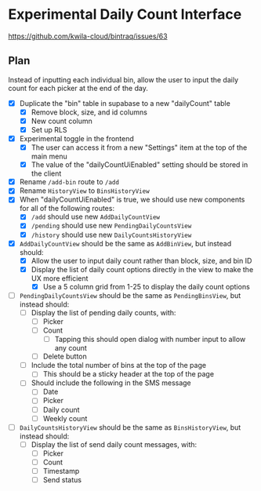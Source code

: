 # Experimental Daily Count Interface

https://github.com/kwila-cloud/bintraq/issues/63

## Plan

Instead of inputting each individual bin, allow the user to input the daily count for each picker at the end of the day.

- [x] Duplicate the "bin" table in supabase to a new "dailyCount" table
  - [x] Remove block, size, and id columns
  - [x] New count column
  - [x] Set up RLS
- [x] Experimental toggle in the frontend
  - [x] The user can access it from a new "Settings" item at the top of the main menu
  - [x] The value of the "dailyCountUiEnabled" setting should be stored in the client
- [x] Rename `/add-bin` route to `/add`
- [x] Rename `HistoryView` to `BinsHistoryView`
- [x] When "dailyCountUiEnabled" is true, we should use new components for all of the following routes:
  - [x] `/add` should use new `AddDailyCountView`
  - [x] `/pending` should use new `PendingDailyCountsView`
  - [x] `/history` should use new `DailyCountsHistoryView`
- [x] `AddDailyCountView` should be the same as `AddBinView`, but instead should:
  - [x] Allow the user to input daily count rather than block, size, and bin ID
  - [x] Display the list of daily count options directly in the view to make the UX more efficient
    - [x] Use a 5 column grid from 1-25 to display the daily count options
- [ ] `PendingDailyCountsView` should be the same as `PendingBinsView`, but instead should:
  - [ ] Display the list of pending daily counts, with:
    - [ ] Picker
    - [ ] Count
      - [ ] Tapping this should open dialog with number input to allow any count
    - [ ] Delete button
  - [ ] Include the total number of bins at the top of the page
    - [ ] This should be a sticky header at the top of the page
  - [ ] Should include the following in the SMS message
    - [ ] Date
    - [ ] Picker
    - [ ] Daily count
    - [ ] Weekly count
- [ ] `DailyCountsHistoryView` should be the same as `BinsHistoryView`, but instead should:
  - [ ] Display the list of send daily count messages, with:
    - [ ] Picker
    - [ ] Count
    - [ ] Timestamp
    - [ ] Send status
